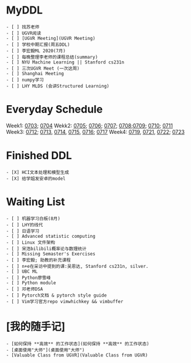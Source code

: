 # MyDDL
    - [ ] 找苏老师
    - [ ] UGVR阅读 
    - [ ] [UGVR Meeting](UGVR Meeting)
    - [ ] 学校中期汇报(周五DDL)
    - [ ] 李宏毅ML 2020(7月)
    - [ ] 每晚整理李老师的课程总结(summary)
    - [ ] NYU Machine Learning || Stanford cs231n
    - [ ] 三次UGVR Meet (一次这周)
    - [ ] Shanghai Meeting
    - [ ] numpy学习
    - [ ] LHY MLDS (会讲Structured Learning)
# Everyday Schedule
Week1: [0703](0703); [0704](0704)
Wekk2: [0705](0705); [0706](0706); [0707](0707); [0708](0708);[0709](0709); [0710](0710); [0711](0711)
Week3: [0712](0712); [0713](0713), [0714](0714), [0715](0715), [0716](0716); [0717](0717)
Week4: [0719](0719), [0721](0721), [0722](0722); [0723](0723)
# Finished DDL
    - [X] HCI文本处理和模型生成
    - [X] 给学姐发安卓的model

# Waiting List
    - [ ] 机器学习白板(8月)
    - [ ] LHY的线代
    - [ ] 日语学习
    - [ ] Advanced statistic computing
    - [ ] Linux 文件架构
    - [ ] 宋浩bilibili概率论与数理统计
    - [ ] Missing Semaster's Exercises
    - [ ] 李宏毅; 助教的补充课程
    - [ ] n+e在采访中提到的课:吴恩达, Stanford cs231n, silver.
    - [ ] UBC ML
    - [ ] Python廖雪峰
    - [ ] Python module
    - [ ] 邓老师DSA
    - [ ] Pytorch文档 & pytorch style guide
    - [ ] Vim学习官方repo vimwhichkey && vimbuffer

# [我的随手记]
    - [如何保持 **高效** 的工作状态](如何保持 **高效** 的工作状态)
    - [桌面使用"大师"](桌面使用"大师")
    - [Valuable Class from UGVR](Valuable Class from UGVR)





